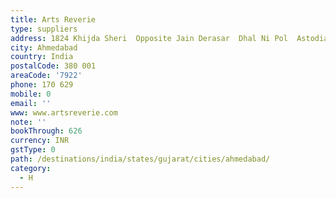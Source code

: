 ```yaml
---
title: Arts Reverie
type: suppliers
address: 1824 Khijda Sheri  Opposite Jain Derasar  Dhal Ni Pol  Astodia Gate
city: Ahmedabad
country: India
postalCode: 380 001
areaCode: '7922'
phone: 170 629
mobile: 0
email: ''
www: www.artsreverie.com
note: ''
bookThrough: 626
currency: INR
gstType: 0
path: /destinations/india/states/gujarat/cities/ahmedabad/
category:
  - H
---
```


